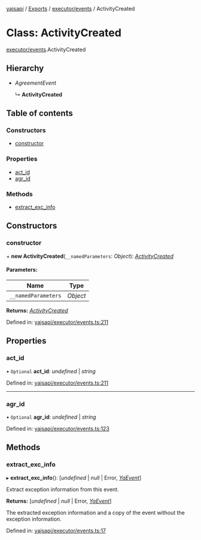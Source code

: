 [yajsapi](../README.md) / [Exports](../modules.md) / [executor/events](../modules/executor_events.md) / ActivityCreated

# Class: ActivityCreated

[executor/events](../modules/executor_events.md).ActivityCreated

## Hierarchy

* *AgreementEvent*

  ↳ **ActivityCreated**

## Table of contents

### Constructors

- [constructor](executor_events.activitycreated.md#constructor)

### Properties

- [act\_id](executor_events.activitycreated.md#act_id)
- [agr\_id](executor_events.activitycreated.md#agr_id)

### Methods

- [extract\_exc\_info](executor_events.activitycreated.md#extract_exc_info)

## Constructors

### constructor

\+ **new ActivityCreated**(`__namedParameters`: *Object*): [*ActivityCreated*](executor_events.activitycreated.md)

#### Parameters:

Name | Type |
------ | ------ |
`__namedParameters` | *Object* |

**Returns:** [*ActivityCreated*](executor_events.activitycreated.md)

Defined in: [yajsapi/executor/events.ts:211](https://github.com/golemfactory/yajsapi/blob/0a8d8c8/yajsapi/executor/events.ts#L211)

## Properties

### act\_id

• `Optional` **act\_id**: *undefined* \| *string*

Defined in: [yajsapi/executor/events.ts:211](https://github.com/golemfactory/yajsapi/blob/0a8d8c8/yajsapi/executor/events.ts#L211)

___

### agr\_id

• `Optional` **agr\_id**: *undefined* \| *string*

Defined in: [yajsapi/executor/events.ts:123](https://github.com/golemfactory/yajsapi/blob/0a8d8c8/yajsapi/executor/events.ts#L123)

## Methods

### extract\_exc\_info

▸ **extract_exc_info**(): [*undefined* \| *null* \| Error, [*YaEvent*](executor_events.yaevent.md)]

Extract exception information from this event.

**Returns:** [*undefined* \| *null* \| Error, [*YaEvent*](executor_events.yaevent.md)]

The extracted exception information and a copy of the event without the exception information.

Defined in: [yajsapi/executor/events.ts:17](https://github.com/golemfactory/yajsapi/blob/0a8d8c8/yajsapi/executor/events.ts#L17)
